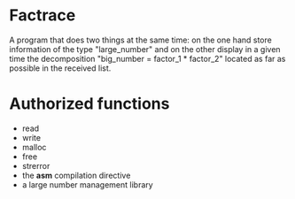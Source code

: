 # Factrace
A program that does two things at the same time: on the one hand store information of the type "large_number" and on the other display in a given time the decomposition "big_number = factor_1 * factor_2" located as far as possible in the received list.


# Authorized functions
* read
* write
* malloc
* free
* strerror
* the __asm__ compilation directive
* a large number management library
